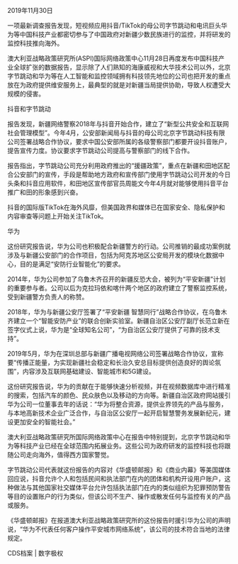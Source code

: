    2019年11月30日

一项最新调查报告发现，短视频应用抖音/TikTok的母公司字节跳动和电讯巨头华为等中国科技产业都密切参与了中国政府对新疆少数民族进行的监控，并将研发的监控科技推向海外。

澳大利亚战略政策研究所(ASPI)国际网络政策中心11月28日再度发布中国科技产业全球扩张的数据报告，显示除了人们熟知的海康威视和大华技术公司以外，北京字节跳动和华为等在人工智能和监控领域拥有科技领先地位的公司也把开发的重点放在为政府提供维安服务上，最典型的就是对新疆当局提供协助，导致人权遭受大规模的侵害。

抖音和字节跳动

报告发现，新疆网络警察2018年与抖音开始合作，建立了“新型公共安全和互联网社会管理模型”。今年4月，公安部新闻局与抖音的母公司北京字节跳动科技有限公司签署战略合作协议，要求中国公安部所属的各级警察部门都要开设抖音账户，提告宣传力度。协议要求字节跳动公司提高与警察部门的线下合作。

报告指出，字节跳动公司充分利用政府推出的“援疆政策”，重点在新疆和田地区配合公安部门的宣传，手段是帮助地方政府和宣传部门使用字节跳动公司开发的今日头条和抖音应用软件，和田地区宣传部官员周能文今年4月就对能够使用抖音平台推广和田的形象感到兴奋。

抖音的国际版TikTok在海外风靡，但美国政界和媒体已在国家安全、隐私保护和内容审查等问题上开始关注TikTok。

华为

这份研究报告说，华为公司也积极配合新疆警方的行动。公司推销的最成功案例就涉及与新疆公安部门的合作项目，包括为阿克苏地区公安局开发的模块化数据中心，目的是满足“安防行业智能化”的要求。

2014年，华为公司参加了乌鲁木齐召开的新疆反恐大会，被列为“平安新疆”计划的重要参与者。公司以后为克拉玛依和喀什两个地区的政府建立了警察监控系统，受到新疆警方负责人的称赞。

2018年，华为与新疆公安厅签署了“平安新疆 智慧同行”战略合作协议，在乌鲁木齐建立一个“智能安防产业”的联合创新实验室。新疆自治区公安厅副厅长范立新在签字仪式上说，华为是“全球知名公司”，“为自治区公安厅提供了可靠的技术支持”。

2019年5月，华为在深圳总部与新疆广播电视网络公司签署战略合作协议，宣称要“传播正能量，为实现新疆社会稳定和长治久安总目标提供创造良好的舆论氛围”，内容涉及互联网基础建设、智能城市和5G建设。

这份研究报告说，华为的贡献在于能够快速分析视频，并在视频数据库中进行精准的搜索，包括汽车的颜色、民众肤色以及移动的方向等。新疆自治区政府网站援引华为公司一位董事去年的话说：“华为将整合资源，提供业界领先的产品与服务，与本地高新技术企业广泛合作，与自治区公安厅一起开启智慧警务发展新纪元，建设更加安全的智能社会。”

澳大利亚战略政策研究所国际网络政策中心在报告中特别提到，北京字节跳动和华为等科技产业已经在全球范围内拓展业务。这些公司为政府研发的监控科技也将跟随公司走向海外，值得西方国家警觉。

字节跳动公司代表就这份报告的内容对《华盛顿邮报》和《商业内幕》等美国媒体回应说，抖音允许个人和包括民间和执法部门在内的团体和机构开设用户账户，这种做法与其他国家社交媒体平台允许包括执法部门在内的类似组织为犯罪预防警告等目的设置账户的行为类似，但该公司不生产、操作或散发任何与监控有关的产品或服务。

《华盛顿邮报》在报道澳大利亚战略政策研究所的这份报告时援引华为公司的声明说，“华为不代表任何客户操作平安城市网络系统”，该公司的技术符合当地的法律规定。 

CDS档案 | 数字极权   
